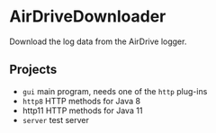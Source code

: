 # AirDriveDownloader

Download the log data from the AirDrive logger.



## Projects

* `gui` main program, needs one of the `http` plug-ins
* `http8` HTTP methods for Java 8
* http11 HTTP methods for Java 11
* `server` test server

